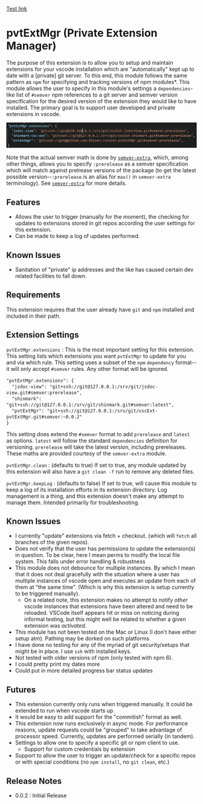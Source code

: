 
<base href="https://shizen.github.io/pvtExtMgr">

[Test link](index.html)

# pvtExtMgr (Private Extension Manager)

The purpose of this extension is to allow you to setup and maintain extensions for your vscode installation which are "automatically" kept up to date with a \[private\] git server.  To this end, this module follows the same pattern as `npm` for specifying and tracking versions of npm modules\*.  This module allows the user to specify in this module's settings a `dependencies`-like list of `#semver` npm references to a git server and semver version specification for the desired version of the extension they would like to have installed.  The primary goal is to support user developed and private extensions in vscode.  

![Settings Screenshot](screenshot.PNG "example settings for private extension manager")

Note that the actual semver math is done by [`semver-extra`](https://www.npmjs.com/package/semver-extra), which, among other things, allows you to specify `:prerelease` as a semver specification which will match against prelrease versions of the package (to get the latest possible version--`:prerelease` is an alias for `max()` in `semver-extra` terminology).  See [`semver-extra`](https://www.npmjs.com/package/semver-extra) for more details.

## Features

- Allows the user to trigger (manually for the moment), the checking for updates to extensions stored in git repos according the user settings for this extension.
- Can be made to keep a log of updates performed.

## Known Issues

- Sanitation of "private" ip addresses and the like has caused certain dev related facilities to fall down.

## Requirements

This extension requires that the user already have `git` and `npm` installed and included in their path.

## Extension Settings

`pvtExtMgr.extensions`
:   This is the most important setting for this extension.  This setting lists which extensions you want `pvtExtMgr` to update for you and via which rule.  This setting uses a subset of the `npm` `dependency` format--it will only accept `#semver` rules.  Any other format will be ignored.
  
    "pvtExtMgr.extensions": {
      "jsdoc-view": "git+ssh://git@127.0.0.1:/srv/git/jsdoc-view.git#semver:prerelease",
      "shinmark": "git+ssh://git@127.0.0.1:/srv/git/shinmark.git#semver:latest",
      "pvtExtMgr": "git+ssh://git@127.0.0.1:/srv/git/vscExt-pvtExtMgr.git#semver:~0.0.2"
    }

This setting does extend the `#semver` format to add `prerelease` and `latest` as options.  `latest` will follow the standard `dependencies` definition for versioning.  `prerelease` will take the latest version, including prereleases.  These maths are provided courtesy of the `semver-extra` module.

`pvtExtMgr.clean`
:   (defaults to true) If set to true, any module updated by this extension will also have a `git clean -f` run to remove any deleted files.

`pvtExtMgr.keepLog`
:   (defaults to false) If set to true, will cause this module to keep a log of its installation efforts in its extension directory.  Log management is a thing, and this extension doesn't make any attempt to manage them.  Intended primarily for troubleshooting.

## Known Issues

- I currently "update" extensions via fetch + checkout.  (which will `fetch` all branches of the given repos).
- Does not verify that the user has permissions to update the extension(s) in question.  To be clear, here I mean perms to modify the local file system.  This falls under error handling & robustness
- This module does not debounce for multiple instances.  By which I mean that it does not deal gracefully with the situation where a user has multiple instances of vscode open and executes an update from each of them at "the same time".  (Which is why this extension is setup currently to be triggered manually).
  - On a related note, this extension makes no attempt to notify *other* vscode instances that extensions have been altered and need to be reloaded.  VSCode itself appears hit or miss on noticing during informal testing, but this might well be related to whether a given extension was *activated*.
- This module has not been tested on the Mac or Linux (I don't have either setup atm).  Pathing may be dorked on such platforms.
- I have done no testing for any of the myriad of git security/setups that might be in place.  I use `ssh` with installed keys.
- Not tested with older versions of npm (only tested with npm 6).
- I could pretty print my dates more
- Could put in more detailed progress bar status updates

## Futures

- This extension currently only runs when triggered manually.  It could be extended to run when vscode starts up.
- It would be easy to add support for the "commitish" format as well.
- This extension now runs exclusively in async mode.  For performance reasons, update requests could be "grouped" to take advantage of processor speed.  Currently, updates are performed serially (in tandem).
- Settings to allow one to specify a specific git or npm client to use.
  - Support for custom credentials by extension
- Support to allow the user to trigger an update/check for a specific repos or with special conditions (no `npm install`, no `git clean`, etc.)

## Release Notes

- 0.0.2 : Initial Release
